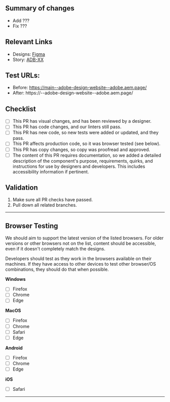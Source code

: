 ## Summary of changes
<!-- Add description of work done here -->
- Add ???
- Fix ???

## Relevant Links
- Designs: [Figma](FIGMA_URL)
- Story: [ADB-XX](https://sparkbox.atlassian.net/browse/ADB-XX)

## Test URLs:
- Before: https://main--adobe-design-website--adobe.aem.page/
- After: https://<branch>--adobe-design-website--adobe.aem.page/

## Checklist
<!-- Delete anything irrelevant to this PR -->
* [ ] This PR has visual changes, and has been reviewed by a designer.
* [ ] This PR has code changes, and our linters still pass.
* [ ] This PR has new code, so new tests were added or updated, and they pass.
* [ ] This PR affects production code, so it was browser tested (see below).
* [ ] This PR has copy changes, so copy was proofread and approved.
* [ ] The content of this PR requires documentation, so we added a detailed description of the component's purpose, requirements, quirks, and instructions for use by designers and developers. This includes accessibility information if pertinent.

## Validation
1. Make sure all PR checks have passed.
2. Pull down all related branches.
<!-- Add additional validation steps here -->

---

## Browser Testing
We should aim to support the latest version of the listed browsers. For older versions or other browsers not on the list, content should be accessible, even if it doesn't completely match the designs.

Developers should test as they work in the browsers available on their machines. If they have access to other devices to test other browser/OS combinations, they should do that when possible.

**Windows**
* [ ] Firefox
* [ ] Chrome
* [ ] Edge

**MacOS**
* [ ] Firefox
* [ ] Chrome
* [ ] Safari
* [ ] Edge

**Android**
* [ ] Firefox
* [ ] Chrome
* [ ] Edge

**iOS**
* [ ] Safari

---
